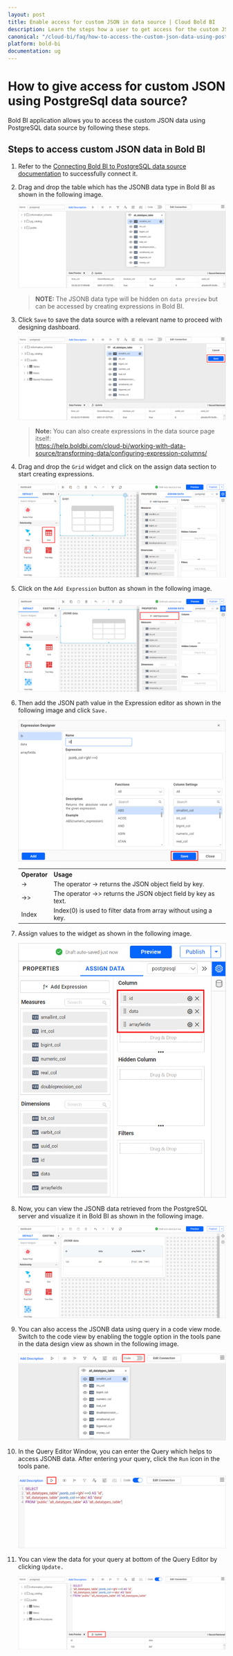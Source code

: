 ```yaml
---
layout: post
title: Enable access for custom JSON in data source | Cloud Bold BI
description: Learn the steps how a user to get access for the custom JSON data with the PostgreSql data source while preparing the dashboard using Cloud version of Bold BI.
canonical: "/cloud-bi/faq/how-to-access-the-custom-json-data-using-postgresql-data-source/"
platform: bold-bi
documentation: ug
---
```


# How to give access for custom JSON using PostgreSql data source?

Bold BI application allows you to access the custom JSON data using PostgreSQL data source by following these steps.

## Steps to access custom JSON data in Bold BI

1.	Refer to the [Connecting Bold BI to PostgreSQL data source documentation](https://help.boldbi.com/cloud-bi/working-with-data-source/data-connectors/postgresql/#connecting-bold-bi-to-postgresql-data-source) to successfully connect it.

2.	Drag and drop the table which has the JSONB data type in Bold BI as shown in the following image.

    ![Drag table](/static/assets/cloud/faq/images/drag-table.png)
	
    >**NOTE:** The JSONB data type will be hidden on `data preview` but can be accessed by creating expressions in Bold BI.

3.	Click `Save` to save the data source with a relevant name to proceed with designing dashboard.
    
	![Save option](/static/assets/cloud/faq/images/save-option.png)
	 
    >**Note:** You can also create expressions in the data source page itself: <br />
    https://help.boldbi.com/cloud-bi/working-with-data-source/transforming-data/configuring-expression-columns/

4.	Drag and drop the `Grid` widget and click on the assign data section to start creating expressions.

    ![Grid widget](/static/assets/cloud/faq/images/grid-widget.png)
	
5.	Click on the `Add Expression` button as shown in the following image.
 
    ![Expression button](/static/assets/cloud/faq/images/expressions-button.png)
	
6. Then add the JSON path value in the Expression editor as shown in the following image and click `Save.`

	![Adding expressions](/static/assets/cloud/faq/images/add-expressions.png#max-width=65%)

    <table>
    <tr>
    <th>
    <b>Operator</b>
    </th>
    <th>
    <b>Usage</b>
    </th>
    </tr>
    <tr>
    <td>
    -&gt;
    </td>
    <td>
    The operator -&gt; returns the JSON object field by key.
    </td>
    </tr>
    <tr>
    <td>
    -&gt;&gt;
    </td>
    <td>
    The operator -&gt;&gt; returns the JSON object field by key as text.
    </td>
    </tr>
    <tr>
    <td>
    Index
    </td>
    <td>
    Index(0) is used to filter data from array without using a key.
    </td>
    </tr>
    </table>

7.	Assign values to the widget as shown in the following image.

    ![Assign values to widget](/static/assets/cloud/faq/images/assign-values.png#max-width=45%)
	
8.	Now, you can view the JSONB data retrieved from the PostgreSQL server and visualize it in Bold BI as shown in the following image.

    ![View JSONB data in widget](/static/assets/cloud/faq/images/grid-jsonb-data.png)
	
9.  You can also access the JSONB data using query in a code view mode. Switch to the code view by enabling the toggle option in the tools pane in the data design view as shown in the following image.

    ![Code view toggle](/static/assets/cloud/faq/images/code-view-mode.png)

10. In the Query Editor Window, you can enter the Query which helps to access JSONB data. After entering your query, click the `Run` icon in the tools pane.

    ![Altered query](/static/assets/cloud/faq/images/altered-query.png)

11. You can view the data for your query at bottom of the Query Editor by clicking `Update.`

    ![Preview data](/static/assets/cloud/faq/images/jsonb-data.png)
